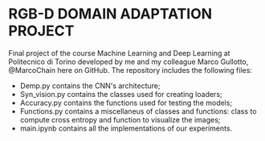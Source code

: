 # RGB-D DOMAIN ADAPTATION PROJECT
Final project of the course Machine Learning and Deep Learning at Politecnico di Torino developed by me and my colleague Marco Gullotto, @MarcoChain here on GitHub.
The repository includes the following files:
- Demp.py contains the CNN's architecture;
- Syn_vision.py contains the classes used for creating loaders;
- Accuracy.py contains the functions used for testing the models;
- Functions.py contains a miscellaneus of classes and functions: class to compute cross entropy and function to visualize the images;
- main.ipynb contains all the implementations of our experiments.
